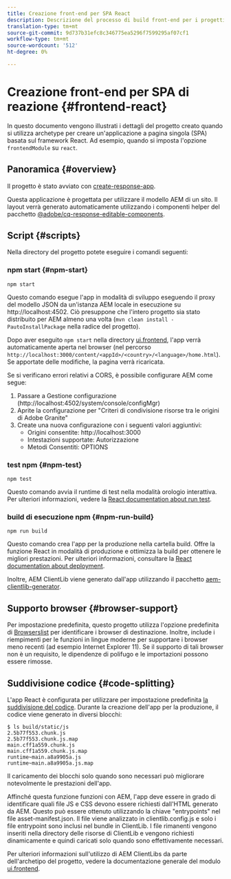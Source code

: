 ```yaml
---
title: Creazione front-end per SPA React
description: Descrizione del processo di build front-end per i progetti SPA basati su React
translation-type: tm+mt
source-git-commit: 9d737b31efc8c346775ea5296f7599295af07cf1
workflow-type: tm+mt
source-wordcount: '512'
ht-degree: 0%

---
```



# Creazione front-end per SPA di reazione {#frontend-react}

In questo documento vengono illustrati i dettagli del progetto creato quando si utilizza archetype per creare un&#39;applicazione a pagina singola (SPA) basata sul framework React. Ad esempio, quando si imposta l&#39;opzione `frontendModule` su `react`.

## Panoramica {#overview}

Il progetto è stato avviato con [create-response-app](https://github.com/facebook/create-react-app).

Questa applicazione è progettata per utilizzare il modello AEM di un sito. Il layout verrà generato automaticamente utilizzando i componenti helper del pacchetto [@adobe/cq-response-editable-components](https://www.npmjs.com/package/@adobe/cq-react-editable-components).

## Script {#scripts}

Nella directory del progetto potete eseguire i comandi seguenti:

### npm start {#npm-start}

```shell
npm start
```

Questo comando esegue l&#39;app in modalità di sviluppo eseguendo il proxy del modello JSON da un&#39;istanza AEM locale in esecuzione su http://localhost:4502. Ciò presuppone che l&#39;intero progetto sia stato distribuito per AEM almeno una volta (`mvn clean install -PautoInstallPackage` nella radice del progetto).

Dopo aver eseguito `npm start` nella directory [ui.frontend](uifrontend.md), l&#39;app verrà automaticamente aperta nel browser (nel percorso `http://localhost:3000/content/<appId>/<country>/<language>/home.html`). Se apportate delle modifiche, la pagina verrà ricaricata.

Se si verificano errori relativi a CORS, è possibile configurare AEM come segue:

1. Passare a Gestione configurazione (http://localhost:4502/system/console/configMgr)
1. Aprite la configurazione per &quot;Criteri di condivisione risorse tra le origini di  Adobe Granite&quot;
1. Create una nuova configurazione con i seguenti valori aggiuntivi:
   * Origini consentite: http://localhost:3000
   * Intestazioni supportate: Autorizzazione
   * Metodi Consentiti: OPTIONS 

### test npm {#npm-test}

```shell
npm test
```

Questo comando avvia il runtime di test nella modalità orologio interattiva. Per ulteriori informazioni, vedere la [React documentation about run test](https://facebook.github.io/create-react-app/docs/running-tests).

### build di esecuzione npm {#npm-run-build}

```shell
npm run build
```

Questo comando crea l&#39;app per la produzione nella cartella build. Offre la funzione React in modalità di produzione e ottimizza la build per ottenere le migliori prestazioni. Per ulteriori informazioni, consultare la [React documentation about deployment](https://facebook.github.io/create-react-app/docs/deployment).

Inoltre, AEM ClientLib viene generato dall&#39;app utilizzando il pacchetto [aem-clientlib-generator](https://github.com/wcm-io-frontend/aem-clientlib-generator).

## Supporto browser {#browser-support}

Per impostazione predefinita, questo progetto utilizza l&#39;opzione predefinita di [Browserslist](https://github.com/browserslist/browserslist) per identificare i browser di destinazione. Inoltre, include i riempimenti per le funzioni in lingue moderne per supportare i browser meno recenti (ad esempio Internet Explorer 11). Se il supporto di tali browser non è un requisito, le dipendenze di polifugo e le importazioni possono essere rimosse.

## Suddivisione codice {#code-splitting}

L&#39;app React è configurata per utilizzare per impostazione predefinita [la suddivisione del codice](https://webpack.js.org/guides/code-splitting). Durante la creazione dell&#39;app per la produzione, il codice viene generato in diversi blocchi:

```shell
$ ls build/static/js
2.5b77f553.chunk.js
2.5b77f553.chunk.js.map
main.cff1a559.chunk.js
main.cff1a559.chunk.js.map
runtime~main.a8a9905a.js
runtime~main.a8a9905a.js.map
```

Il caricamento dei blocchi solo quando sono necessari può migliorare notevolmente le prestazioni dell&#39;app.

Affinché questa funzione funzioni con AEM, l&#39;app deve essere in grado di identificare quali file JS e CSS devono essere richiesti dall&#39;HTML generato da AEM. Questo può essere ottenuto utilizzando la chiave &quot;entrypoints&quot; nel file asset-manifest.json. Il file viene analizzato in clientlib.config.js e solo i file entrypoint sono inclusi nel bundle in ClientLib. I file rimanenti vengono inseriti nella directory delle risorse di ClientLib e vengono richiesti dinamicamente e quindi caricati solo quando sono effettivamente necessari.

Per ulteriori informazioni sull&#39;utilizzo di AEM ClientLibs da parte dell&#39;archetipo del progetto, vedere la documentazione generale del modulo [ui.frontend](uifrontend.md#clientlibs).
